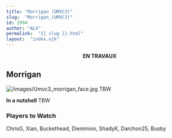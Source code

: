 ```yaml
---
title: "Morrigan (UMVC3)"
slug:  "Morrigan_(UMVC3)"
id: 2994
author: "ALX"
permalink:  "{{ slug }}.html"
layout:  "index.njk"
---
```


<center>

**EN TRAVAUX**

</center>

## Morrigan

![](/images/Umvc3_morrigan_face.jpg‎ "/images/Umvc3_morrigan_face.jpg‎")
TBW

**In a nutshell** TBW

### Players to Watch

ChrisG, Xian, Buckethead, Dieminion, ShadyK, Darchon25, Busby

